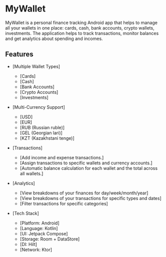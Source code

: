 # MyWallet

MyWallet is a personal finance tracking Android app that helps to manage all your wallets in one place: cards, cash, bank accounts, crypto wallets, investments. The application helps to track transactions, monitor balances and get analytics about spending and incomes. 


## Features

- [Multiple Wallet Types]
    - [Cards]
    - [Cash]
    - [Bank Accounts]
    - [Crypto Accounts]
    - [Investments]
 
- [Multi-Currency Support]
    - [USD] 
    - [EUR] 
    - [RUB (Russian ruble)] 
    - [GEL (Georgian lari)] 
    - [KZT (Kazakhstani tenge)] 

- [Transactions]
    - [Add income and expense transactions.]
    - [Assign transactions to specific wallets and currency accounts.]
    - [Automatic balance calculation for each wallet and the total across all wallets.]

- [Analytics]
    - [View breakdowns of your finances for day/week/month/year]
    - [View breakdowns of your transactions for specific types and dates]
    - [Filter transactions for specific categories]


- [Tech Stack]
    - [Platform: Android]
    - [Language: Kotlin]
    - [UI: Jetpack Compose]
    - [Storage: Room + DataStore]
    - [DI: Hilt]
    - [Network: Ktor]